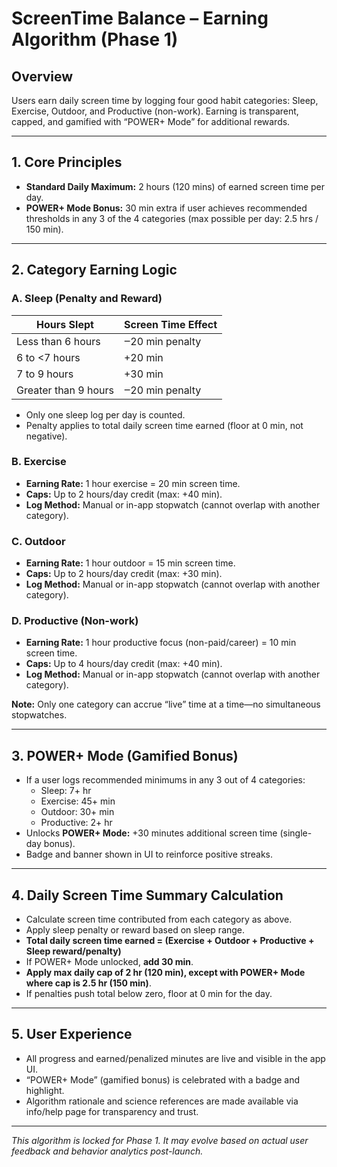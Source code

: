 # ScreenTime Balance – Earning Algorithm (Phase 1)

## Overview
Users earn daily screen time by logging four good habit categories: Sleep, Exercise, Outdoor, and Productive (non-work). Earning is transparent, capped, and gamified with “POWER+ Mode” for additional rewards.

---

## 1. Core Principles

- **Standard Daily Maximum:** 2 hours (120 mins) of earned screen time per day.
- **POWER+ Mode Bonus:** 30 min extra if user achieves recommended thresholds in any 3 of the 4 categories (max possible per day: 2.5 hrs / 150 min).

---

## 2. Category Earning Logic

### **A. Sleep (Penalty and Reward)**
| Hours Slept           | Screen Time Effect     |
|-----------------------|-----------------------|
| Less than 6 hours     | ‒20 min penalty       |
| 6 to <7 hours         | +20 min               |
| 7 to 9 hours          | +30 min               |
| Greater than 9 hours  | ‒20 min penalty       |

- Only one sleep log per day is counted.
- Penalty applies to total daily screen time earned (floor at 0 min, not negative).

### **B. Exercise**
- **Earning Rate:** 1 hour exercise = 20 min screen time.
- **Caps:** Up to 2 hours/day credit (max: +40 min).
- **Log Method:** Manual or in-app stopwatch (cannot overlap with another category).

### **C. Outdoor**
- **Earning Rate:** 1 hour outdoor = 15 min screen time.
- **Caps:** Up to 2 hours/day credit (max: +30 min).
- **Log Method:** Manual or in-app stopwatch (cannot overlap with another category).

### **D. Productive (Non-work)**
- **Earning Rate:** 1 hour productive focus (non-paid/career) = 10 min screen time.
- **Caps:** Up to 4 hours/day credit (max: +40 min).
- **Log Method:** Manual or in-app stopwatch (cannot overlap with another category).

**Note:** Only one category can accrue “live” time at a time—no simultaneous stopwatches.

---

## 3. POWER+ Mode (Gamified Bonus)
- If a user logs recommended minimums in any 3 out of 4 categories:
    - Sleep: 7+ hr
    - Exercise: 45+ min
    - Outdoor: 30+ min
    - Productive: 2+ hr
- Unlocks **POWER+ Mode:** +30 minutes additional screen time (single-day bonus).
- Badge and banner shown in UI to reinforce positive streaks.

---

## 4. Daily Screen Time Summary Calculation

- Calculate screen time contributed from each category as above.
- Apply sleep penalty or reward based on sleep range.
- **Total daily screen time earned = (Exercise + Outdoor + Productive + Sleep reward/penalty)**
- If POWER+ Mode unlocked, **add 30 min**.
- **Apply max daily cap of 2 hr (120 min), except with POWER+ Mode where cap is 2.5 hr (150 min)**.
- If penalties push total below zero, floor at 0 min for the day.

---

## 5. User Experience
- All progress and earned/penalized minutes are live and visible in the app UI.
- “POWER+ Mode” (gamified bonus) is celebrated with a badge and highlight.
- Algorithm rationale and science references are made available via info/help page for transparency and trust.

---

_This algorithm is locked for Phase 1. It may evolve based on actual user feedback and behavior analytics post-launch._
